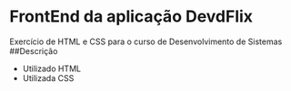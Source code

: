 # FrontEnd da aplicação DevdFlix
Exercício de HTML e CSS para o curso de Desenvolvimento de Sistemas
##Descrição
* Utilizado HTML
* Utilizada CSS
